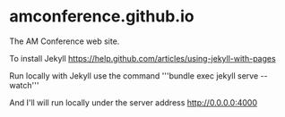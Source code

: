 amconference.github.io
======================

The AM Conference web site.

To install Jekyll 
https://help.github.com/articles/using-jekyll-with-pages

Run locally with Jekyll use the command 
'''bundle exec jekyll serve --watch'''

And I'll will run locally under the server address http://0.0.0.0:4000
